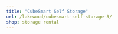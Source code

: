 ```yaml
---
title: "CubeSmart Self Storage"
url: /lakewood/cubesmart-self-storage-3/
shop: storage rental
---
```

